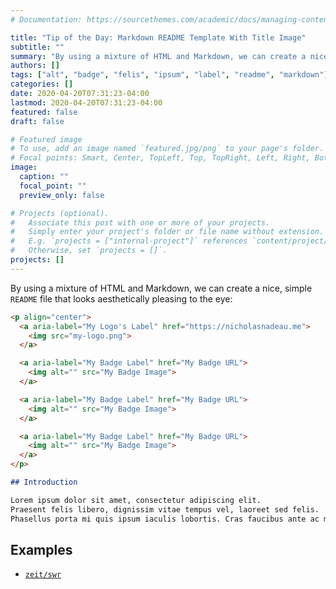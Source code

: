 ```yaml
---
# Documentation: https://sourcethemes.com/academic/docs/managing-content/

title: "Tip of the Day: Markdown README Template With Title Image"
subtitle: ""
summary: "By using a mixture of HTML and Markdown, we can create a nice, simple `README` file that looks aesthetically pleasing to the eye."
authors: []
tags: ["alt", "badge", "felis", "ipsum", "label", "readme", "markdown"]
categories: []
date: 2020-04-20T07:31:23-04:00
lastmod: 2020-04-20T07:31:23-04:00
featured: false
draft: false

# Featured image
# To use, add an image named `featured.jpg/png` to your page's folder.
# Focal points: Smart, Center, TopLeft, Top, TopRight, Left, Right, BottomLeft, Bottom, BottomRight.
image:
  caption: ""
  focal_point: ""
  preview_only: false

# Projects (optional).
#   Associate this post with one or more of your projects.
#   Simply enter your project's folder or file name without extension.
#   E.g. `projects = ["internal-project"]` references `content/project/deep-learning/index.md`.
#   Otherwise, set `projects = []`.
projects: []
---
```


By using a mixture of HTML and Markdown, we can create a nice, simple `README` file that looks aesthetically pleasing to the eye:

```markdown
<p align="center">
  <a aria-label="My Logo's Label" href="https://nicholasnadeau.me">
    <img src="my-logo.png">
  </a>

  <a aria-label="My Badge Label" href="My Badge URL">
    <img alt="" src="My Badge Image">
  </a>

  <a aria-label="My Badge Label" href="My Badge URL">
    <img alt="" src="My Badge Image">
  </a>

  <a aria-label="My Badge Label" href="My Badge URL">
    <img alt="" src="My Badge Image">
  </a>
</p>

## Introduction

Lorem ipsum dolor sit amet, consectetur adipiscing elit.
Praesent felis libero, dignissim vitae tempus vel, laoreet sed felis.
Phasellus porta mi quis ipsum iaculis lobortis. Cras faucibus ante ac massa cursus malesuada.

```

## Examples

- [`zeit/swr`](https://github.com/zeit/swr)
